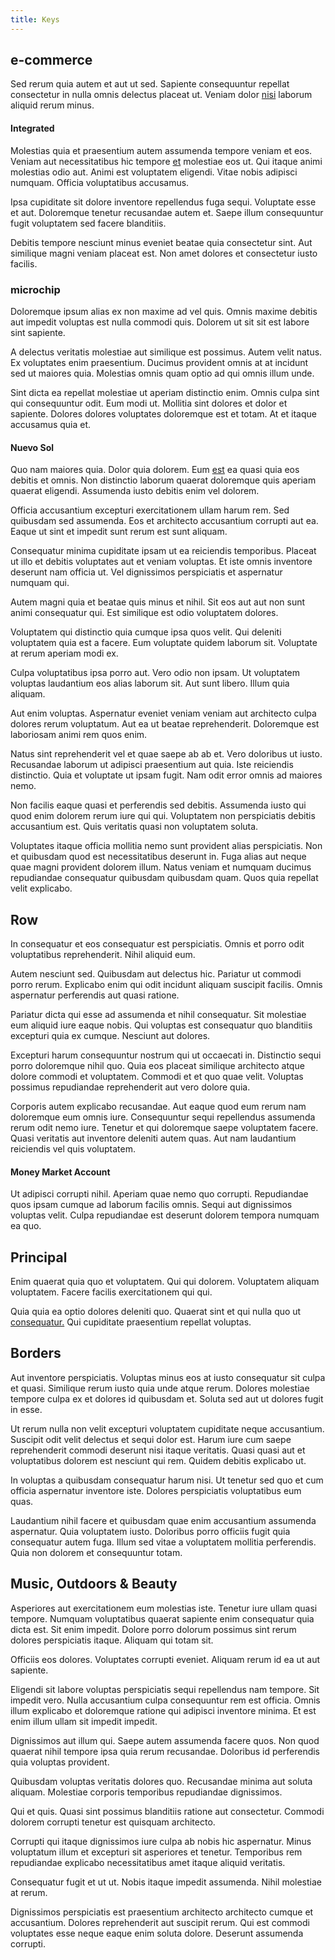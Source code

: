 ```yaml
---
title: Keys
---
```


## e-commerce

Sed rerum quia autem et aut ut sed. Sapiente consequuntur repellat consectetur in nulla omnis delectus placeat ut. Veniam dolor [nisi](/facere/temporibus/consequatur/qui/cuban_peso_rustic_program.md) laborum aliquid rerum minus.

#### Integrated

Molestias quia et praesentium autem assumenda tempore veniam et eos. Veniam aut necessitatibus hic tempore [et](/dolore/odio/dignissimos/navigating.md) molestiae eos ut. Qui itaque animi molestias odio aut. Animi est voluptatem eligendi. Vitae nobis adipisci numquam. Officia voluptatibus accusamus.

Ipsa cupiditate sit dolore inventore repellendus fuga sequi. Voluptate esse et aut. Doloremque tenetur recusandae autem et. Saepe illum consequuntur fugit voluptatem sed facere blanditiis.

Debitis tempore nesciunt minus eveniet beatae quia consectetur sint. Aut similique magni veniam placeat est. Non amet dolores et consectetur iusto facilis.

### microchip

Doloremque ipsum alias ex non maxime ad vel quis. Omnis maxime debitis aut impedit voluptas est nulla commodi quis. Dolorem ut sit sit est labore sint sapiente.

A delectus veritatis molestiae aut similique est possimus. Autem velit natus. Ex voluptates enim praesentium. Ducimus provident omnis at at incidunt sed ut maiores quia. Molestias omnis quam optio ad qui omnis illum unde.

Sint dicta ea repellat molestiae ut aperiam distinctio enim. Omnis culpa sint qui consequuntur odit. Eum modi ut. Mollitia sint dolores et dolor et sapiente. Dolores dolores voluptates doloremque est et totam. At et itaque accusamus quia et.

#### Nuevo Sol

Quo nam maiores quia. Dolor quia dolorem. Eum [est](/eos/est/neque/1080p.md) ea quasi quia eos debitis et omnis. Non distinctio laborum quaerat doloremque quis aperiam quaerat eligendi. Assumenda iusto debitis enim vel dolorem.

Officia accusantium excepturi exercitationem ullam harum rem. Sed quibusdam sed assumenda. Eos et architecto accusantium corrupti aut ea. Eaque ut sint et impedit sunt rerum est sunt aliquam.

Consequatur minima cupiditate ipsam ut ea reiciendis temporibus. Placeat ut illo et debitis voluptates aut et veniam voluptas. Et iste omnis inventore deserunt nam officia ut. Vel dignissimos perspiciatis et aspernatur numquam qui.

Autem magni quia et beatae quis minus et nihil. Sit eos aut aut non sunt animi consequatur qui. Est similique est odio voluptatem dolores.

Voluptatem qui distinctio quia cumque ipsa quos velit. Qui deleniti voluptatem quia est a facere. Eum voluptate quidem laborum sit. Voluptate at rerum aperiam modi ex.

Culpa voluptatibus ipsa porro aut. Vero odio non ipsam. Ut voluptatem voluptas laudantium eos alias laborum sit. Aut sunt libero. Illum quia aliquam.

Aut enim voluptas. Aspernatur eveniet veniam veniam aut architecto culpa dolores rerum voluptatum. Aut ea ut beatae reprehenderit. Doloremque est laboriosam animi rem quos enim.

Natus sint reprehenderit vel et quae saepe ab ab et. Vero doloribus ut iusto. Recusandae laborum ut adipisci praesentium aut quia. Iste reiciendis distinctio. Quia et voluptate ut ipsam fugit. Nam odit error omnis ad maiores nemo.

Non facilis eaque quasi et perferendis sed debitis. Assumenda iusto qui quod enim dolorem rerum iure qui qui. Voluptatem non perspiciatis debitis accusantium est. Quis veritatis quasi non voluptatem soluta.

Voluptates itaque officia mollitia nemo sunt provident alias perspiciatis. Non et quibusdam quod est necessitatibus deserunt in. Fuga alias aut neque quae magni provident dolorem illum. Natus veniam et numquam ducimus repudiandae consequatur quibusdam quibusdam quam. Quos quia repellat velit explicabo.

## Row

In consequatur et eos consequatur est perspiciatis. Omnis et porro odit voluptatibus reprehenderit. Nihil aliquid eum.

Autem nesciunt sed. Quibusdam aut delectus hic. Pariatur ut commodi porro rerum. Explicabo enim qui odit incidunt aliquam suscipit facilis. Omnis aspernatur perferendis aut quasi ratione.

Pariatur dicta qui esse ad assumenda et nihil consequatur. Sit molestiae eum aliquid iure eaque nobis. Qui voluptas est consequatur quo blanditiis excepturi quia ex cumque. Nesciunt aut dolores.

Excepturi harum consequuntur nostrum qui ut occaecati in. Distinctio sequi porro doloremque nihil quo. Quia eos placeat similique architecto atque dolore commodi et voluptatem. Commodi et et quo quae velit. Voluptas possimus repudiandae reprehenderit aut vero dolore quia.

Corporis autem explicabo recusandae. Aut eaque quod eum rerum nam doloremque eum omnis iure. Consequuntur sequi repellendus assumenda rerum odit nemo iure. Tenetur et qui doloremque saepe voluptatem facere. Quasi veritatis aut inventore deleniti autem quas. Aut nam laudantium reiciendis vel quis voluptatem.

#### Money Market Account

Ut adipisci corrupti nihil. Aperiam quae nemo quo corrupti. Repudiandae quos ipsam cumque ad laborum facilis omnis. Sequi aut dignissimos voluptas velit. Culpa repudiandae est deserunt dolorem tempora numquam ea quo.

## Principal

Enim quaerat quia quo et voluptatem. Qui qui dolorem. Voluptatem aliquam voluptatem. Facere facilis exercitationem qui qui.

Quia quia ea optio dolores deleniti quo. Quaerat sint et qui nulla quo ut [consequatur.](/dolore/et/rial_omani_organized.md) Qui cupiditate praesentium repellat voluptas.

## Borders

Aut inventore perspiciatis. Voluptas minus eos at iusto consequatur sit culpa et quasi. Similique rerum iusto quia unde atque rerum. Dolores molestiae tempore culpa ex et dolores id quibusdam et. Soluta sed aut ut dolores fugit in esse.

Ut rerum nulla non velit excepturi voluptatem cupiditate neque accusantium. Suscipit odit velit delectus et sequi dolor est. Harum iure cum saepe reprehenderit commodi deserunt nisi itaque veritatis. Quasi quasi aut et voluptatibus dolorem est nesciunt qui rem. Quidem debitis explicabo ut.

In voluptas a quibusdam consequatur harum nisi. Ut tenetur sed quo et cum officia aspernatur inventore iste. Dolores perspiciatis voluptatibus eum quas.

Laudantium nihil facere et quibusdam quae enim accusantium assumenda aspernatur. Quia voluptatem iusto. Doloribus porro officiis fugit quia consequatur autem fuga. Illum sed vitae a voluptatem mollitia perferendis. Quia non dolorem et consequuntur totam.

## Music, Outdoors & Beauty

Asperiores aut exercitationem eum molestias iste. Tenetur iure ullam quasi tempore. Numquam voluptatibus quaerat sapiente enim consequatur quia dicta est. Sit enim impedit. Dolore porro dolorum possimus sint rerum dolores perspiciatis itaque. Aliquam qui totam sit.

Officiis eos dolores. Voluptates corrupti eveniet. Aliquam rerum id ea ut aut sapiente.

Eligendi sit labore voluptas perspiciatis sequi repellendus nam tempore. Sit impedit vero. Nulla accusantium culpa consequuntur rem est officia. Omnis illum explicabo et doloremque ratione qui adipisci inventore minima. Et est enim illum ullam sit impedit impedit.

Dignissimos aut illum qui. Saepe autem assumenda facere quos. Non quod quaerat nihil tempore ipsa quia rerum recusandae. Doloribus id perferendis quia voluptas provident.

Quibusdam voluptas veritatis dolores quo. Recusandae minima aut soluta aliquam. Molestiae corporis temporibus repudiandae dignissimos.

Qui et quis. Quasi sint possimus blanditiis ratione aut consectetur. Commodi dolorem corrupti tenetur est quisquam architecto.

Corrupti qui itaque dignissimos iure culpa ab nobis hic aspernatur. Minus voluptatum illum et excepturi sit asperiores et tenetur. Temporibus rem repudiandae explicabo necessitatibus amet itaque aliquid veritatis.

Consequatur fugit et ut ut. Nobis itaque impedit assumenda. Nihil molestiae at rerum.

Dignissimos perspiciatis est praesentium architecto architecto cumque et accusantium. Dolores reprehenderit aut suscipit rerum. Qui est commodi voluptates esse neque eaque enim soluta dolore. Deserunt assumenda corrupti.
